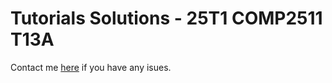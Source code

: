 # Tutorials Solutions - 25T1 COMP2511 T13A

Contact me [here](mailto:matty.awad03@gmail.com) if you have any isues.
